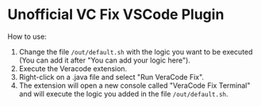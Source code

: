 # Unofficial VC Fix VSCode Plugin

How to use:

1. Change the file `/out/default.sh` with the logic you want to be executed (You can add it after "You can add your logic here").
2. Execute the Veracode extension.
3. Right-click on a .java file and select "Run VeraCode Fix".
4. The extension will open a new console called "VeraCode Fix Terminal" and will execute the logic you added in the file `/out/default.sh`.

